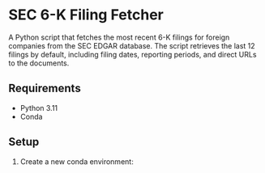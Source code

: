 # SEC 6-K Filing Fetcher

A Python script that fetches the most recent 6-K filings for foreign companies from the SEC EDGAR database. The script retrieves the last 12 filings by default, including filing dates, reporting periods, and direct URLs to the documents.

## Requirements
- Python 3.11
- Conda

## Setup

1. Create a new conda environment: